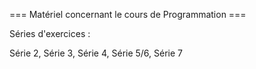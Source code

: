 === Matériel concernant le cours de Programmation ===

Séries d'exercices :

Série 2, Série 3, Série 4, Série 5/6, Série 7
